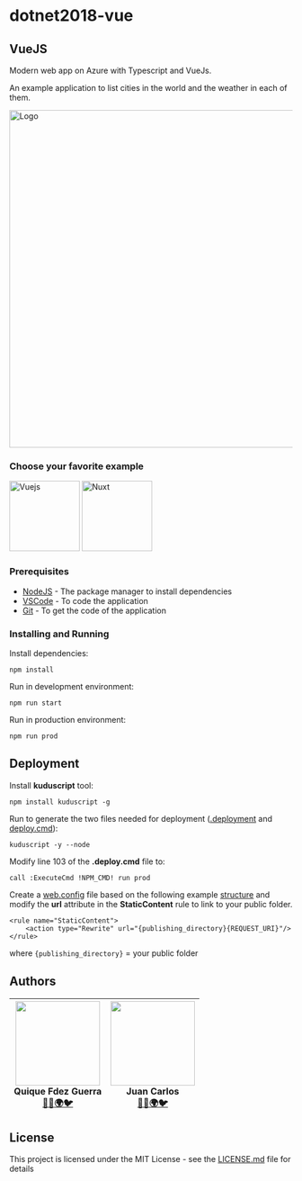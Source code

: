 # dotnet2018-vue
## VueJS

Modern web app on Azure with Typescript and VueJs.

An example application to list cities in the world and the weather in each of them.

<img src="https://i.imgur.com/wRAzxYi.png" width="600" title="Logo">

### Choose your favorite example
[<img src="https://raw.githubusercontent.com/CKGrafico/Frontend-Boilerplates/gh-pages/resources/techs/vue.png" width="125" title="Vuejs">](https://github.com/PlainConcepts/dotnet2018-vue/tree/vuejs)
[<img src="https://raw.githubusercontent.com/CKGrafico/Frontend-Boilerplates/gh-pages/resources/techs/nuxt.png" width="125" title="Nuxt">](https://github.com/PlainConcepts/dotnet2018-vue/tree/nuxtjs)

### Prerequisites

* [NodeJS](https://nodejs.org/es/) - The package manager to install dependencies
* [VSCode](https://code.visualstudio.com/Download) - To code the application
* [Git](https://git-scm.com/) - To get the code of the application

### Installing and Running

Install dependencies:

```
npm install
```

Run in development environment:

```
npm run start
```

Run in production environment:

```
npm run prod
```

## Deployment

Install **kuduscript** tool:

```
npm install kuduscript -g
```

Run to generate the two files needed for deployment ([.deployment](.deployment) and [deploy.cmd](deploy.cmd)):

```
kuduscript -y --node
```

Modify line 103 of the **.deploy.cmd** file to:

`call :ExecuteCmd !NPM_CMD! run prod`

Create a [web.config](web.config) file based on the following example [structure](https://github.com/projectkudu/kudu/wiki/Using-a-custom-web.config-for-Node-apps) and modify the **url** attribute in the **StaticContent** rule to link to your public folder.

```
<rule name="StaticContent">
    <action type="Rewrite" url="{publishing_directory}{REQUEST_URI}"/>
</rule>
```

where `{publishing_directory}` = your public folder

## Authors


| <img src="https://i.imgur.com/CcJ7vXL.jpg" width="150"><br>**Quique Fdez Guerra**<br>[👨‍💻](https://github.com/CKGrafico)[🌍](http://ckgrafico.com)[🐦](https://twitter.com/CKGrafico) | <img src="https://i.imgur.com/W8Ks7Ss.jpg" width="150"><br>**Juan Carlos**<br>[👨‍💻](https://github.com/jcarloslr10)[🌍](http://plainconcepts.com)[🐦](https://twitter.com/jcarloslr10)
| :---: | :---: |

## License

This project is licensed under the MIT License - see the [LICENSE.md](LICENSE) file for details